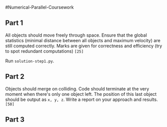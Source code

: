 #Numerical-Parallel-Coursework

## Part 1

All objects should move freely through space. Ensure that the global statistics
(minimal distance between all objects and maximum velocity) are still computed correctly.
Marks are given for correctness and efficiency (try to spot redundant computations) `[25]`

Run `solution-step1.py`.

## Part 2

Objects should merge on colliding. Code should terminate at the very moment when there's
only one object left. The position of this last object should be output as `x, y, z`. Write
a report on your approach and results. `[50]`

## Part 3

